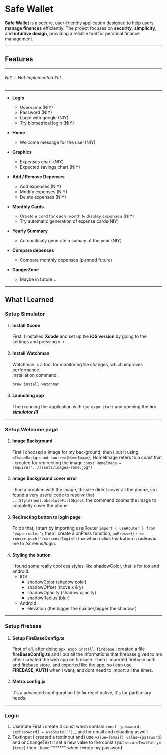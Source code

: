 # Safe Wallet

**Safe Wallet** is a secure, user-friendly application designed to help users **manage finances** efficiently. The project focuses on **security**, **simplicity**, and **intuitive design**, providing a reliable tool for personal finance management.

---
## Features 

---
###### NIY = Not Implemented Yet
---

- **Login**
    - Username (NIY)
    - Password (NIY)
    - Login with google (NIY)
    - Try biometrical login (NIY)

- **Home** 
    - Welcome message for the user (NIY)

- **Graphics**
    - Expenses chart (NIY)
    - Expected savings chart (NIY)

- **Add / Remove Depenses**
    - Add expenses (NIY)
    - Modify expenses (NIY)
    - Delete expenses (NIY)

- **Monthly Cards**
    - Create a card for each month to display expenses (NIY)
    - Try automatic generation of expense cards(NIY)

- **Yearly Summary**
    - Automaticaly generate a sumary of the year (NIY)

- **Compare depenses** 
    - Compare monthly depenses (planned future)


- **DangerZone**
    - Maybe in future...

---

## What I Learned

### Setup Simulator

1. #### Install Xcode ####
   First, I installed **Xcode** and set up the **iOS version** by going to the settings and pressing `⌘ + ,`
   
2. #### Install Watchman ####  
   Watchman is a tool for monitoring file changes, which improves performance.  
   Installation command:  
   ```bash
   brew install watchman
3. #### Launching app ####
    Then running the application with `npx expo start` and opening the ***ios simulator (i)*** 
---
### Setup Welcome page

1. #### Image Background ####
    First i choosed a image for my background, then i put it using `<ImageBackground source={HomeImage}`, HomeImage refers to a const that i created for redirecting the image `const HomeImage = require("../assets/images/rome.jpg")`
2. #### Image Background cover error ####
    I had a problem with the image, the size didn't cover all the phone, so i found a very useful code to resolve that
    `...StyleSheet.absoluteFillObject`, the command zooms the image to completly cover the phone.
3. #### Redirecting button to login page ####
    To do that, i start by importing userRouter `import { useRouter } from "expo-router";` then i create a onPress function,
    `onPress={() => router.push("/screens/login")}` so when i click the button it redirects me to /screens/login.
4. #### Styling the button ####
    I found some really cool css styles, like shadowColor, that is for ios and android.
    - IOS
        - shadowColor (shadow color)
        - shadowOffset (move x & y)
        - shadowOpacity (shadow opacity)
        - shadowRadius (blur)
    - Android
        - elevation (the bigger the number,bigger the shadow )
--- 
### Setup firebase 

1. #### Setup FireBaseConfig.ts
    First of all, after doing `npx expo install firebase` i created a file **fireBaseConfig.ts** and i put all the informations that firebase gived to me after i created the web app on firebase.
    Then i imported firebase auth and firebase store. and exported like the app, so i can use **FIREBASE_AUTH** when i want, and dont need to import all the times.
2. #### Metro.config.js
    It's a advanced configuration file for react native, it's for particulary needs.

---
### Login
1. UseState
    First i create 4 const which contain `const [password, setPassword] = useState('');`, and for email and reloading aswell
2. TextInput
    I created a textInput and i use `value={email} value={password}` and onChangeText it set a new value to the const
    I put `secureTextEntry={true}` then i have "*****" when i wrote my password
